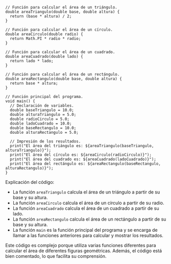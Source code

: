 ```
// Función para calcular el área de un triángulo.
double areaTriangulo(double base, double altura) {
  return (base * altura) / 2;
}

// Función para calcular el área de un círculo.
double areaCirculo(double radio) {
  return Math.PI * radio * radio;
}

// Función para calcular el área de un cuadrado.
double areaCuadrado(double lado) {
  return lado * lado;
}

// Función para calcular el área de un rectángulo.
double areaRectangulo(double base, double altura) {
  return base * altura;
}

// Función principal del programa.
void main() {
  // Declaración de variables.
  double baseTriangulo = 10.0;
  double alturaTriangulo = 5.0;
  double radioCirculo = 5.0;
  double ladoCuadrado = 10.0;
  double baseRectangulo = 10.0;
  double alturaRectangulo = 5.0;

  // Impresión de los resultados.
  print("El área del triángulo es: ${areaTriangulo(baseTriangulo, alturaTriangulo)}");
  print("El área del círculo es: ${areaCirculo(radioCirculo)}");
  print("El área del cuadrado es: ${areaCuadrado(ladoCuadrado)}");
  print("El área del rectángulo es: ${areaRectangulo(baseRectangulo, alturaRectangulo)}");
}
```

Explicación del código:

* La función `areaTriangulo` calcula el área de un triángulo a partir de su base y su altura.
* La función `areaCirculo` calcula el área de un círculo a partir de su radio.
* La función `areaCuadrado` calcula el área de un cuadrado a partir de su lado.
* La función `areaRectangulo` calcula el área de un rectángulo a partir de su base y su altura.
* La función `main` es la función principal del programa y se encarga de llamar a las funciones anteriores para calcular y mostrar los resultados.

Este código es complejo porque utiliza varias funciones diferentes para calcular el área de diferentes figuras geométricas. Además, el código está bien comentado, lo que facilita su comprensión.